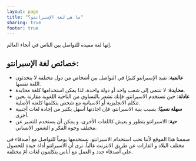```yaml
---
layout: page
title: "ما هي لغة الإسبرانتو؟"
sharing: true
footer: true
---
```


إنها لغة مفيدة للتواصل بين الناس في أنحاء العالم.

خصائص لغة الإسبرانتو:
---------------------


* **عالمية**: تفيد الإسبرانتو كثيرًا في التواصل بين أشخاص من دول مختلفة لا يتحدثون اللغة نفسها.
* **محايدة**: لا تنتمي إلى شعب واحد أو دولة واحدة، لذا يمكن استخدامها كلغة محايدة.
* **عادلة**: حين تستخدم الاسبرانتو، فإنك تشعر بالتساوي من الناحية اللغوية مقارنة بحين تتكلم الانجليزية أو الاسبانية مع شخص يتكلمها كلغته الأصلية.
* **سهلة نسبيًا**: بسبب بنية الاسبرانتو، فإن اجادتها أسهل بكثير من إجادة لغات أجنبية أخرى.
* **حية**: الاسبرانتو يتطور و يعيش كاللغات الأخرى، و يمكن أن يستخدم للتعبير عن مختلف وجوه الفكر و الشعور الانساني.

صممنا هذا الموقع لأننا نحب استخدام الاسبرانتو. نستخدمها يومياً للتواصل مع أصدقاء في مختلف البلاد و القارات عن طريق الانترنت غالباً. نرى أن الاسبرانتو أداة جيدة للحصول على أصدقاء جدد و العمل مع أناس يتكلمون لغات أمّ مختلفة.
